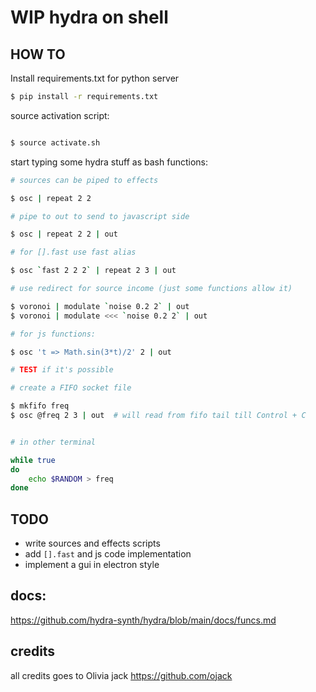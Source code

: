 # WIP hydra on shell

## HOW TO

Install requirements.txt for python server

```bash
$ pip install -r requirements.txt
```

source activation script:

```bash

$ source activate.sh
```

start typing some hydra stuff as bash functions:

```bash
# sources can be piped to effects

$ osc | repeat 2 2

# pipe to out to send to javascript side

$ osc | repeat 2 2 | out 

# for [].fast use fast alias

$ osc `fast 2 2 2` | repeat 2 3 | out

# use redirect for source income (just some functions allow it)

$ voronoi | modulate `noise 0.2 2` | out
$ voronoi | modulate <<< `noise 0.2 2` | out

# for js functions:

$ osc 't => Math.sin(3*t)/2' 2 | out

# TEST if it's possible

# create a FIFO socket file

$ mkfifo freq
$ osc @freq 2 3 | out  # will read from fifo tail till Control + C 


# in other terminal

while true
do
    echo $RANDOM > freq
done


```

## TODO

- write sources and effects scripts
- add `[].fast` and js code implementation 
- implement a gui in electron style

## docs:

https://github.com/hydra-synth/hydra/blob/main/docs/funcs.md

## credits

all credits goes to Olivia jack https://github.com/ojack 


